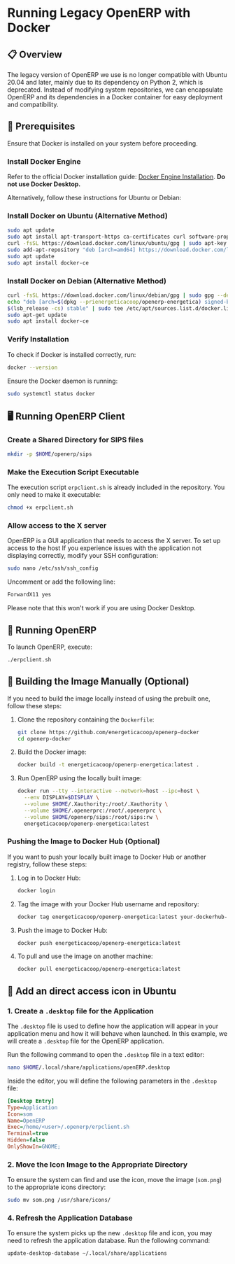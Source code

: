 # Running Legacy OpenERP with Docker

## 📋 Overview

The legacy version of OpenERP we use is no longer compatible with Ubuntu 20.04 and later, mainly due to its dependency on Python 2, which is deprecated. Instead of modifying system repositories, we can encapsulate OpenERP and its dependencies in a Docker container for easy deployment and compatibility.

## 🔧 Prerequisites

Ensure that Docker is installed on your system before proceeding.

### Install Docker Engine

Refer to the official Docker installation guide: [Docker Engine Installation](https://docs.docker.com/engine/install/). **Do not use Docker Desktop.**

Alternatively, follow these instructions for Ubuntu or Debian:

### Install Docker on Ubuntu (Alternative Method)

```bash
sudo apt update
sudo apt install apt-transport-https ca-certificates curl software-properties-common
curl -fsSL https://download.docker.com/linux/ubuntu/gpg | sudo apt-key add -
sudo add-apt-repository "deb [arch=amd64] https://download.docker.com/linux/ubuntu jammy stable"
sudo apt update
sudo apt install docker-ce
```

### Install Docker on Debian (Alternative Method)

```bash
curl -fsSL https://download.docker.com/linux/debian/gpg | sudo gpg --dearmor -o /usr/share/keyrings/docker-archive-keyring.gpg
echo "deb [arch=$(dpkg --prienergeticacoop/openerp-energetica) signed-by=/usr/share/keyrings/docker-archive-keyring.gpg] https://download.docker.com/linux/debian \
$(lsb_release -cs) stable" | sudo tee /etc/apt/sources.list.d/docker.list > /dev/null
sudo apt-get update
sudo apt install docker-ce
```

### Verify Installation

To check if Docker is installed correctly, run:

```bash
docker --version
```

Ensure the Docker daemon is running:

```bash
sudo systemctl status docker
```

## 🖥️ Running OpenERP Client

### Create a Shared Directory for SIPS files

```bash
mkdir -p $HOME/openerp/sips
```

### Make the Execution Script Executable

The execution script `erpclient.sh` is already included in the repository. You only need to make it executable:

```bash
chmod +x erpclient.sh
```

### Allow access to the X server

OpenERP is a GUI application that needs to access the X server. To set up access to the host If you experience issues with the application not displaying correctly, modify your SSH configuration:

```bash
sudo nano /etc/ssh/ssh_config
```

Uncomment or add the following line:

```bash
ForwardX11 yes
```

Please note that this won't work if you are using Docker Desktop.

## 🚀 Running OpenERP

To launch OpenERP, execute:

```bash
./erpclient.sh
```

## 🐋 Building the Image Manually (Optional)

If you need to build the image locally instead of using the prebuilt one, follow these steps:

1. Clone the repository containing the `Dockerfile`:
   ```bash
   git clone https://github.com/energeticacoop/openerp-docker
   cd openerp-docker
   ```
2. Build the Docker image:
   ```bash
   docker build -t energeticacoop/openerp-energetica:latest .
   ```
3. Run OpenERP using the locally built image:
   ```bash
   docker run --tty --interactive --network=host --ipc=host \
     --env DISPLAY=$DISPLAY \
     --volume $HOME/.Xauthority:/root/.Xauthority \
     --volume $HOME/.openerprc:/root/.openerprc \
     --volume $HOME/openerp/sips:/root/sips:rw \
     energeticacoop/openerp-energetica:latest
   ```

### Pushing the Image to Docker Hub (Optional)

If you want to push your locally built image to Docker Hub or another registry, follow these steps:

1. Log in to Docker Hub:
   ```bash
   docker login
   ```
2. Tag the image with your Docker Hub username and repository:
   ```bash
   docker tag energeticacoop/openerp-energetica:latest your-dockerhub-username/openerp-energetica:latest
   ```
3. Push the image to Docker Hub:
   ```bash
   docker push energeticacoop/openerp-energetica:latest
   ```
4. To pull and use the image on another machine:
   ```bash
   docker pull energeticacoop/openerp-energetica:latest
   ```

## 🐝 Add an direct access icon in Ubuntu

### 1. Create a `.desktop` file for the Application

The `.desktop` file is used to define how the application will appear in your application menu and how it will behave when launched. In this example, we will create a `.desktop` file for the OpenERP application.

Run the following command to open the `.desktop` file in a text editor:

```bash
nano $HOME/.local/share/applications/openERP.desktop
```

Inside the editor, you will define the following parameters in the `.desktop` file:

```ini
[Desktop Entry]
Type=Application
Icon=som
Name=OpenERP
Exec=/home/<user>/.openerp/erpclient.sh
Terminal=true
Hidden=false
OnlyShowIn=GNOME;
```

### 2. Move the Icon Image to the Appropriate Directory

To ensure the system can find and use the icon, move the image (`som.png`) to the appropriate icons directory:

```bash
sudo mv som.png /usr/share/icons/
```

### 4. Refresh the Application Database

To ensure the system picks up the new `.desktop` file and icon, you may need to refresh the application database. Run the following command:

```bash
update-desktop-database ~/.local/share/applications
```
